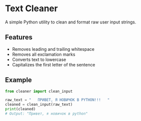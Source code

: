 # Text Cleaner

A simple Python utility to clean and format raw user input strings.

## Features

- Removes leading and trailing whitespace
- Removes all exclamation marks
- Converts text to lowercase
- Capitalizes the first letter of the sentence

## Example

```python
from cleaner import clean_input

raw_text = "   ПРИВЕТ, Я НОВИЧОК В PYTHON!!!   "
cleaned = clean_input(raw_text)
print(cleaned)
# Output: "Привет, я новичок в python"
